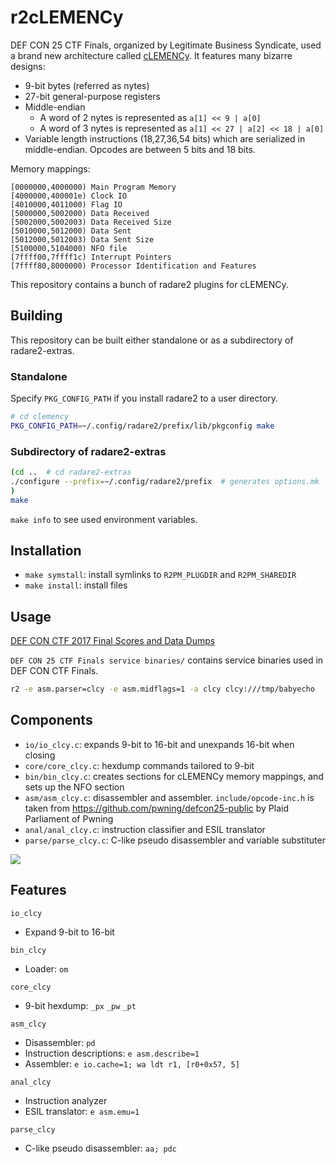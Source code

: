 # r2cLEMENCy

DEF CON 25 CTF Finals, organized by Legitimate Business Syndicate, used a brand new architecture called [cLEMENCy](https://github.com/legitbs/cLEMENCy). It features many bizarre designs:

* 9-bit bytes (referred as nytes)
* 27-bit general-purpose registers
* Middle-endian
  + A word of 2 nytes is represented as `a[1] << 9 | a[0]`
  + A word of 3 nytes is represented as `a[1] << 27 | a[2] << 18 | a[0]`
* Variable length instructions (18,27,36,54 bits) which are serialized in middle-endian. Opcodes are between 5 bits and 18 bits.

Memory mappings:

```
[0000000,4000000) Main Program Memory
[4000000,400001e) Clock IO
[4010000,4011000) Flag IO
[5000000,5002000) Data Received
[5002000,5002003) Data Received Size
[5010000,5012000) Data Sent
[5012000,5012003) Data Sent Size
[5100000,5104000) NFO file
[7ffff00,7ffff1c) Interrupt Pointers
[7ffff80,8000000) Processor Identification and Features
```

This repository contains a bunch of radare2 plugins for cLEMENCy.

## Building

This repository can be built either standalone or as a subdirectory of radare2-extras.

### Standalone

Specify `PKG_CONFIG_PATH` if you install radare2 to a user directory.

```zsh
# cd clemency
PKG_CONFIG_PATH=~/.config/radare2/prefix/lib/pkgconfig make
```

### Subdirectory of radare2-extras

```zsh
(cd ..  # cd radare2-extras
./configure --prefix=~/.config/radare2/prefix  # generates options.mk
)
make
```

`make info` to see used environment variables.

## Installation

* `make symstall`: install symlinks to `R2PM_PLUGDIR` and `R2PM_SHAREDIR`
* `make install`: install files

## Usage

[DEF CON CTF 2017 Final Scores and Data Dumps](https://blog.legitbs.net/2017/07/def-con-ctf-2017-final-scores-and-data.html)

`DEF CON 25 CTF Finals service binaries/` contains service binaries used in DEF CON CTF Finals.

```zsh
r2 -e asm.parser=clcy -e asm.midflags=1 -a clcy clcy:///tmp/babyecho
```

## Components

* `io/io_clcy.c`: expands 9-bit to 16-bit and unexpands 16-bit when closing
* `core/core_clcy.c`: hexdump commands tailored to 9-bit
* `bin/bin_clcy.c`: creates sections for cLEMENCy memory mappings, and sets up the NFO section
* `asm/asm_clcy.c`: disassembler and assembler. `include/opcode-inc.h` is taken from https://github.com/pwning/defcon25-public by Plaid Parliament of Pwning
* `anal/anal_clcy.c`: instruction classifier and ESIL translator
* `parse/parse_clcy.c`: C-like pseudo disassembler and variable substituter

![](https://ptpb.pw/XeC6.jpg)

## Features

`io_clcy`

* Expand 9-bit to 16-bit

`bin_clcy`

* Loader: `om`

`core_clcy`

* 9-bit hexdump: `_px` `_pw` `_pt`

`asm_clcy`

* Disassembler: `pd`
* Instruction descriptions: `e asm.describe=1`
* Assembler: `e io.cache=1; wa ldt r1, [r0+0x57, 5]`

`anal_clcy`

* Instruction analyzer
* ESIL translator: `e asm.emu=1`

`parse_clcy`

* C-like pseudo disassembler: `aa; pdc`
